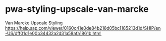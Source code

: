 # pwa-styling-upscale-van-marcke
Van Marcke Upscale Styling
https://help.sap.com/viewer/0160c41e0de84b218d05bc1185213d1d/SHIP/en-US/dff01d1e00b34432a2d31a58afa1861b.html